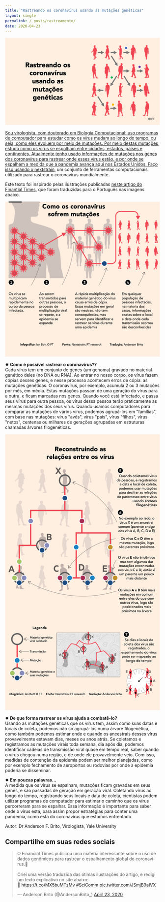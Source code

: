 ```yaml
---
title: "Rastreando os coronavírus usando as mutações genéticas"
layout: single
permalink: /_posts/rastreamento/
date: 2020-04-23
---
```


<a href="https://bit.ly/COVID-rastreamento"><img src="/assets/images/rastreamento.png" width="700">

Sou virologista, com doutorado em Biologia Computacional: uso programas de computador para estudar como os vírus mudam ao longo do tempo, ou seja, como eles evoluem por meio de mutações. Por meio destas mutações, estudo como os vírus se espalham entre cidades, estados, países e continentes. Atualmente tenho usado informações de mutações nos genes dos coronavírus para rastrear onde esses vírus estão, e por onde se espalham a medida que a pandemia avança aqui nos Estados Unidos. Faço isso usando o [nextstrain](https://nextstrain.org/ncov/global?animate=2019-12-08,2020-04-24,0,0,15000&p=grid), um conjunto de ferramentas computacionais utilizado para rastrear o coronavírus mundialmente.

Este texto foi inspirado pelas ilustrações publicadas [neste artigo do Finantial Times](https://www.ft.com/content/d34097f0-e2c3-41a7-b3c7-9c1eb0f9df92), que foram traduzidas para o Português nas imagens abaixo.

<img src="/assets/images/rastreamento-parte1.png">

✹ **Como é possível rastrear o coronavírus??**<br />
Cada vírus tem um conjunto de genes (um genoma) gravado no material genético deles (no DNA ou RNA). Ao entrar no nosso corpo, os vírus fazem cópias desses genes, e nesse processo acontecem erros de cópia: as mutações genéticas. O coronavírus, por exemplo, acumula 2 ou 3 mutações por mês, em média. Estas mutações passam de uma geração do vírus para a outra, e ficam marcadas nos genes. Quando você está infectado, e passa seus vírus para outra pessoa, os vírus dessa pessoa terão praticamente as mesmas mutações dos seus vírus. Quando usamos computadores para comparar as mutações de vários vírus, podemos agrupá-los em "famílias", com base nas mutações: vírus "avós", vírus "pais", vírus "filhos", vírus "netos", centenas ou milhares de gerações agrupadas em estruturas chamadas árvores filogenéticas.

<img src="/assets/images/rastreamento-parte2.png">

✹ **De que forma rastrear os vírus ajuda a combatê-lo?**<br />
Usando as mutações genéticas que os vírus tem, assim como suas datas e locais de coleta, podemos não só agrupá-los numa árvore filogenética, como também podemos estimar onde e quando os ancestrais desses vírus provavelmente estavam dias, meses ou anos atrás. Se coletamos e registramos as mutações virais toda semana, dia após dia, podemos identificar cadeias de transmissão viral quase em tempo real, saber quando o vírus chegou numa região, e de onde ele provavelmente veio. Com isso, medidas de contenção da epidemia podem ser melhor planejadas, como por exemplo fechamento de aeroportos ou rodovias por onde a epidemia poderia se disseminar.


✹ **Em poucas palavras...**<br />
A medida que os vírus se espalham, mutações ficam gravadas em seus genes, e são passadas de geração em geração viral. Coletando vírus ao longo do tempo, registrando seus locais e data de coleta, cientistas podem utilizar programas de computador para estimar o caminho que os vírus percorreram para se espalhar. Essa informação é importante para saber onde o vírus está, para assim propor estratégias para conter uma pandemia, como esta do coronavírus que estamos enfrentado.


Autor: Dr Anderson F. Brito, Virologista, Yale University

## Compartilhe em suas redes sociais
<blockquote class="twitter-tweet"><p lang="pt" dir="ltr">O Financial Times publicou uma matéria interessante sobre o uso de dados genômicos para rastrear o espalhamento global do coronavírus.🧬<br><br>Criei uma versão traduzida das ótimas ilustrações do artigo, e redigi um texto explicativo no site abaixo:<br>🔗 <a href="https://t.co/MX5buMTzMv">https://t.co/MX5buMTzMv</a> <a href="https://twitter.com/hashtag/SciComm?src=hash&amp;ref_src=twsrc%5Etfw">#SciComm</a> <a href="https://t.co/JSmjB9aIVX">pic.twitter.com/JSmjB9aIVX</a></p>&mdash; Anderson Brito (@AndersonBrito_) <a href="https://twitter.com/AndersonBrito_/status/1253214379018989568?ref_src=twsrc%5Etfw">April 23, 2020</a></blockquote> <script async src="https://platform.twitter.com/widgets.js" charset="utf-8"></script>
